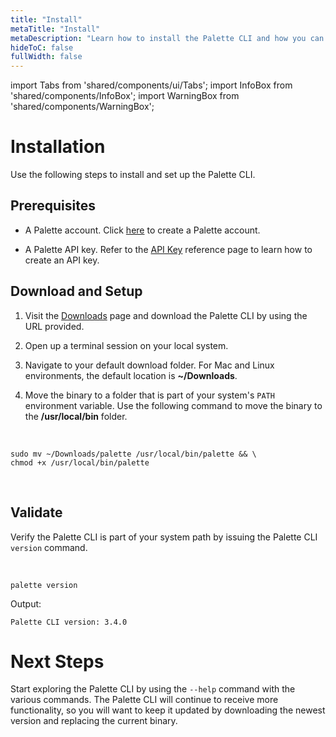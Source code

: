 ```yaml
---
title: "Install"
metaTitle: "Install"
metaDescription: "Learn how to install the Palette CLI and how you can use the CLI with Palette Dev Engine."
hideToC: false
fullWidth: false
---
```


import Tabs from 'shared/components/ui/Tabs';
import InfoBox from 'shared/components/InfoBox';
import WarningBox from 'shared/components/WarningBox';


# Installation

Use the following steps to install and set up the Palette CLI.


## Prerequisites

- A Palette account. Click [here](https://console.spectrocloud.com/) to create a Palette account.


- A Palette API key. Refer to the [API Key](/user-management/user-authentication/#apikey) reference page to learn how to create an API key.



## Download and Setup

1. Visit the [Downloads](/spectro-downloads#palettecli) page and download the Palette CLI by using the URL provided.


2. Open up a terminal session on your local system.


3. Navigate to your default download folder. For Mac and Linux environments, the default location is **~/Downloads**.


4. Move the binary to a folder that is part of your system's `PATH` environment variable. Use the following command to move the binary to the **/usr/local/bin** folder.

  <br />

  ```shell
  sudo mv ~/Downloads/palette /usr/local/bin/palette && \
  chmod +x /usr/local/bin/palette
  ``` 

<br />
   

## Validate

Verify the Palette CLI is part of your system path by issuing the Palette CLI `version` command.

  <br />

  ```shell
  palette version
  ```

  Output:
  ```shell
  Palette CLI version: 3.4.0
  ```


  # Next Steps

Start exploring the Palette CLI by using the `--help` command with the various commands. The Palette CLI will continue to receive more functionality, so you will want to keep it updated by downloading the newest version and replacing the current binary.

<br />